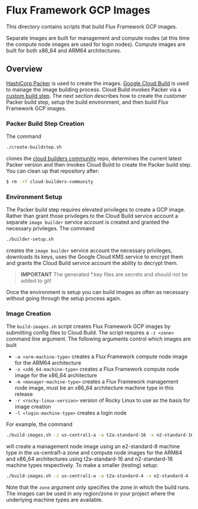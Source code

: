 # Flux Framework GCP Images

This directory contains scripts that build Flux Framework GCP images.

Separate images are built for management and compute nodes (at this time
the compute node images are used for login nodes). Compute images are built
for both x86_64 and ARM64 architectures.

## Overview

[HashiCorp Packer](https://www.packer.io/) is used to create the images. [Google Cloud Build](https://cloud.google.com/build)
is used to manage the image building process. Cloud Build invokes Packer via a [custom build step](https://github.com/GoogleCloudPlatform/cloud-builders-community/tree/master/packer).
The next section describes how to create the customer Packer build step, setup the build environment, and then 
build Flux Framework GCP images.

### Packer Build Step Creation

The command

```bash
./create-buildstep.sh
```

clones the [cloud builders community](https://github.com/GoogleCloudPlatform/cloud-builders-community) repo, determines the current latest
Packer version and then invokes Cloud Build to create the Packer build step. You can clean up that repository after:

```bash
$ rm -rf cloud-builders-community
```

### Environment Setup

The Packer build step requires elevated privileges to create a GCP image. Rather than grant those privileges
to the Cloud Build service account a separate `image builder` service account is created and granted the
necessary privileges. The command

```bash
./builder-setup.sh
```

creates the `image builder` service account the necessary privileges, downloads its keys, uses the Google Cloud KMS service
to encrypt them and grants the Cloud Build service account the ability to decrypt them.

> **IMPORTANT** The generated *.key files are secrets and should not be added to git!

Once the environment is setup you can build images as often as necessary without going through the setup process again.

### Image Creation

The `build-images.sh` script creates Flux Framework GCP images by submitting config files to Cloud Build. The script requires
a `-z <zone>` command line argument. The following arguments control which images are built

- `-a <arm-machine-type>` creates a Flux Framework compute node image for the ARM64 architecture
- `-x <x86_64-machine-type>` creates a Flux Framework compute node image for the x86_64 architecture
- `-m <manager-machine-type>` creates a Flux Framework management node image, must be an x86_64 architecture machine type in this release
- `-r <rocky-linux-version>` version of Rocky Linux to use as the basis for image creation
- `-l <login-machine-type>` creates a login node

For example, the command

```bash
./build-images.sh -z us-central1-a -a t2a-standard-16 -x n2-standard-16 -m e2-standard-8 -l n2-standard-16
```

will create a management node image using an e2-standard-8 machine type in the us-central1-a zone and compute node
images for the ARM64 and x86_64 architectures using t2a-standard-16 and n2-standard-16 machine types respectively.
To make a smaller (testing) setup:

```bash
./build-images.sh -z us-central1-a -a t2a-standard-4 -x n2-standard-4 -m e2-standard-4 -l n2-standard-4
```

Note that the `zone` argument only specifies the zone in which the build runs. The images can be used in any region/zone
in your project where the underlying machine types are available.
